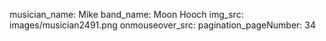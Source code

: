 musician_name: Mike
band_name: Moon Hooch
img_src: images/musician2491.png
onmouseover_src: 
pagination_pageNumber: 34